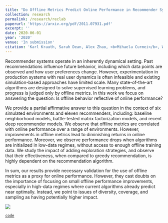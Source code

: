 ```yaml
---
title: "Do Offline Metrics Predict Online Performance in Recommender Systems?"
collection: research
permalink: /research/reclab
paperurl: 'https://arxiv.org/pdf/2011.07931.pdf'
excerpt: ''
date: 2020-06-01
year: '2020'
venue: 'In submission'
citation: 'Karl Krauth, Sarah Dean, Alex Zhao, <b>Mihaela Curmei</b>, Wenshuo Guo,  Benjamin Recht, Michael I. Jordan.'
---
```


Recommender systems operate in an inherently dynamical setting. Past recommendations influence future behavior, including which data points are observed and how user preferences change. However, experimentation in production systems with real user dynamics is often infeasible and existing simulation-based approaches have limited scale. Many state-of-the-art algorithms are designed to solve supervised learning problems, and progress is judged only by offline metrics. In this work we focus on answering the question: Is offline behavior reflective of online performance?

We provide a partial affirmative answer to this question in the context of six simulated environments and eleven recommenders, including: baseline neighborhood models, battle-tested matrix factorization models, and recent deep recommender models. We observe that offline metrics are correlated with online performance over a range of environments. However, improvements in offline metrics lead to diminishing returns in online performance.
Moreover, we observe performance drops when algorithms are initialized in low-data regimes, without access to enough offline training data.
We study the impact of adding exploration strategies, and observe that their effectiveness, when compared to greedy recommendation, is highly dependent on the recommendation algorithm.

In sum, our results provide necessary validation for the use of offline metrics as a proxy for online performance. However, they cast doubts on the importance of focusing on small offline performance improvements, especially in high-data regimes where current algorithms already predict near optimally. Instead, we point to issues of diversity, coverage, and sampling as having potentially higher impact.

![](../../images/RecSys.png)

[`code`](https://github.com/berkeley-reclab/RecLab)
